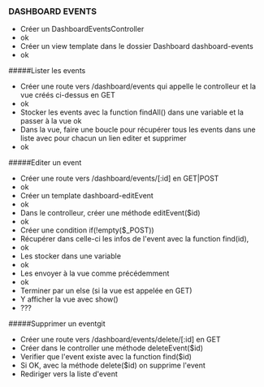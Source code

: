 ### DASHBOARD EVENTS
- Créer un DashboardEventsController
-   ok
- Créer un view template dans le dossier Dashboard dashboard-events
-   ok

#####Lister les events
- Créer une route vers /dashboard/events qui appelle le controlleur et la vue créés ci-dessus en GET
-   ok
- Stocker les events avec la function findAll() dans une variable et la passer à la vue
    ok
- Dans la vue, faire une boucle pour récupérer tous les events dans une liste avec pour chacun un lien editer et supprimer
-   ok

#####Editer un event
- Créer une route vers /dashboard/events/[:id] en GET|POST
-   ok
- Créer un template dashboard-editEvent
-   ok
- Dans le controlleur, créer une méthode editEvent($id)
-   ok
- Créer une condition if(!empty($_POST))
- Récupérer dans celle-ci les infos de l'event avec la function find(id),
-   ok
- Les stocker dans une variable
-   ok
- Les envoyer à la vue comme précédemment
-   ok
- Terminer par un else (si la vue est appelée en GET)
- Y afficher la vue avec show()
-   ???

#####Supprimer un eventgit 
- Créer une route vers /dashboard/events/delete/[:id] en GET
- Créer dans le controller une méthode deleteEvent($id)
- Verifier que l'event existe avec la function find($id)
- Si OK, avec la méthode delete($id) on supprime l'event
- Rediriger vers la liste d'event